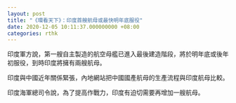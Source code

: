 ```yaml
---
layout: post
title: "《環看天下》：印度首艘航母或最快明年底服役"
date: 2020-12-05 10:11:37.000000000 +08:00
categories: rthk
---
```


印度軍方說，第一艘自主製造的航空母艦已進入最後建造階段，將於明年底或後年初服役，到時印度將擁有兩艘航母。

印度與中國近年關係緊張，內地網站把中國國產航母的生產流程與印度航母比較。

印度海軍總司令說，為了提高作戰力，印度有迫切需要再增加一艘航母。
